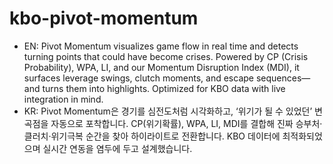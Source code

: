 # kbo-pivot-momentum
- EN: Pivot Momentum visualizes game flow in real time and detects turning points that could have become crises. Powered by CP (Crisis Probability), WPA, LI, and our Momentum Disruption Index (MDI), it surfaces leverage swings, clutch moments, and escape sequences—and turns them into highlights. Optimized for KBO data with live integration in mind.
- KR: Pivot Momentum은 경기를 심전도처럼 시각화하고, ‘위기가 될 수 있었던’ 변곡점을 자동으로 포착합니다. CP(위기확률), WPA, LI, MDI를 결합해 진짜 승부처·클러치·위기극복 순간을 찾아 하이라이트로 전환합니다. KBO 데이터에 최적화되었으며 실시간 연동을 염두에 두고 설계했습니다.
